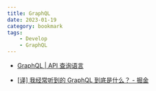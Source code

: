 ```yaml
---
title: GraphQL
date: 2023-01-19
category: bookmark
tags:
    - Develop
    - GraphQL
---
```


- [GraphQL | API 查询语言](https://graphql.org/)

- [\[译\] 我经常听到的 GraphQL 到底是什么？ - 掘金](https://juejin.cn/post/6844903475420069902)
